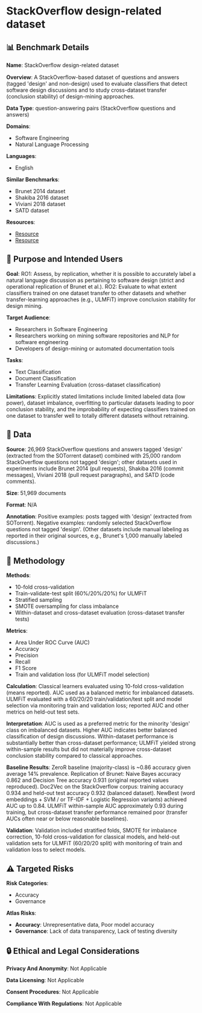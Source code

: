 # StackOverﬂow design-related dataset

## 📊 Benchmark Details

**Name**: StackOverﬂow design-related dataset

**Overview**: A StackOverflow-based dataset of questions and answers (tagged 'design' and non-design) used to evaluate classifiers that detect software design discussions and to study cross-dataset transfer (conclusion stability) of design-mining approaches.

**Data Type**: question-answering pairs (StackOverflow questions and answers)

**Domains**:
- Software Engineering
- Natural Language Processing

**Languages**:
- English

**Similar Benchmarks**:
- Brunet 2014 dataset
- Shakiba 2016 dataset
- Viviani 2018 dataset
- SATD dataset

**Resources**:
- [Resource](https://doi.org/10.5281/zenodo.3590126)
- [Resource](https://arxiv.org/abs/2001.01424)

## 🎯 Purpose and Intended Users

**Goal**: RO1: Assess, by replication, whether it is possible to accurately label a natural language discussion as pertaining to software design (strict and operational replication of Brunet et al.). RO2: Evaluate to what extent classifiers trained on one dataset transfer to other datasets and whether transfer-learning approaches (e.g., ULMFiT) improve conclusion stability for design mining.

**Target Audience**:
- Researchers in Software Engineering
- Researchers working on mining software repositories and NLP for software engineering
- Developers of design-mining or automated documentation tools

**Tasks**:
- Text Classification
- Document Classification
- Transfer Learning Evaluation (cross-dataset classification)

**Limitations**: Explicitly stated limitations include limited labeled data (low power), dataset imbalance, overfitting to particular datasets leading to poor conclusion stability, and the improbability of expecting classifiers trained on one dataset to transfer well to totally different datasets without retraining.

## 💾 Data

**Source**: 26,969 StackOverflow questions and answers tagged 'design' (extracted from the SOTorrent dataset) combined with 25,000 random StackOverflow questions not tagged 'design'; other datasets used in experiments include Brunet 2014 (pull requests), Shakiba 2016 (commit messages), Viviani 2018 (pull request paragraphs), and SATD (code comments).

**Size**: 51,969 documents

**Format**: N/A

**Annotation**: Positive examples: posts tagged with 'design' (extracted from SOTorrent). Negative examples: randomly selected StackOverflow questions not tagged 'design'. (Other datasets include manual labeling as reported in their original sources, e.g., Brunet's 1,000 manually labeled discussions.)

## 🔬 Methodology

**Methods**:
- 10-fold cross-validation
- Train-validate-test split (60%/20%/20%) for ULMFiT
- Stratified sampling
- SMOTE oversampling for class imbalance
- Within-dataset and cross-dataset evaluation (cross-dataset transfer tests)

**Metrics**:
- Area Under ROC Curve (AUC)
- Accuracy
- Precision
- Recall
- F1 Score
- Train and validation loss (for ULMFiT model selection)

**Calculation**: Classical learners evaluated using 10-fold cross-validation (means reported). AUC used as a balanced metric for imbalanced datasets. ULMFiT evaluated with a 60/20/20 train/validation/test split and model selection via monitoring train and validation loss; reported AUC and other metrics on held-out test sets.

**Interpretation**: AUC is used as a preferred metric for the minority 'design' class on imbalanced datasets. Higher AUC indicates better balanced classification of design discussions. Within-dataset performance is substantially better than cross-dataset performance; ULMFiT yielded strong within-sample results but did not materially improve cross-dataset conclusion stability compared to classical approaches.

**Baseline Results**: ZeroR baseline (majority-class) is ~0.86 accuracy given average 14% prevalence. Replication of Brunet: Naive Bayes accuracy 0.862 and Decision Tree accuracy 0.931 (original reported values reproduced). Doc2Vec on the StackOverflow corpus: training accuracy 0.934 and held-out test accuracy 0.932 (balanced dataset). NewBest (word embeddings + SVM / or TF-IDF + Logistic Regression variants) achieved AUC up to 0.84. ULMFiT within-sample AUC approximately 0.93 during training, but cross-dataset transfer performance remained poor (transfer AUCs often near or below reasonable baselines).

**Validation**: Validation included stratified folds, SMOTE for imbalance correction, 10-fold cross-validation for classical models, and held-out validation sets for ULMFiT (60/20/20 split) with monitoring of train and validation loss to select models.

## ⚠️ Targeted Risks

**Risk Categories**:
- Accuracy
- Governance

**Atlas Risks**:
- **Accuracy**: Unrepresentative data, Poor model accuracy
- **Governance**: Lack of data transparency, Lack of testing diversity

## 🔒 Ethical and Legal Considerations

**Privacy And Anonymity**: Not Applicable

**Data Licensing**: Not Applicable

**Consent Procedures**: Not Applicable

**Compliance With Regulations**: Not Applicable
